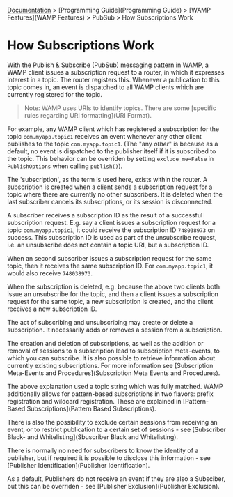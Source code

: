 [Documentation](.) > [Programming Guide](Programming Guide) > [WAMP Features](WAMP Features) > PubSub > How Subscriptions Work

# How Subscriptions Work

With the Publish & Subscribe (PubSub) messaging pattern in WAMP, a WAMP client issues a subscription request to a router, in which it expresses interest in a topic. The router registers this. Whenever a publication to this topic comes in, an event is dispatched to all WAMP clients which are currently registered for the topic.

> Note: WAMP uses URIs to identify topics. There are some [specific rules regarding URI formatting](URI Format).

For example, any WAMP client which has registered a subscription for the topic `com.myapp.topic1` receives an event whenever any other client publishes to the topic `com.myapp.topic1`. (The "any *other*" is because as a default, no event is dispatched to the publisher itself if it is subscribed to the topic. This behavior can be overriden by setting `exclude_me=False` in `PublishOptions` when calling `publish()`).

The 'subscription', as the term is used here, exists within the router. A subscription is created when a client sends a subscription request for a topic where there are currently no other subscribers. It is deleted when the last subscriber cancels its subscriptions, or its session is disconnected.

A subscriber receives a subscription ID as the result of a successful subscription request. E.g. say a client issues a subscription request for a topic `com.myapp.topic1`, it could receive the subscription ID `748038973` on success. This subscription ID is used as part of the unsubscribe request, i.e. an unsubscribe does not contain a topic URI, but a subscription ID.

When an second subscriber issues a subscription request for the same topic, then it receives the same subscription ID. For `com.myapp.topic1`, it would also receive `748038973`. 

When the subscription is deleted, e.g. because the above two clients both issue an unsubscribe for the topic, and then a client issues a subscription request for the same topic, a new subscription is created, and the client receives a new subscription ID.

The act of subscribing and unsubscribing may create or delete a subscription. It necessarily adds or removes a session from a subscription. 

The creation and deletion of subscriptions, as well as the addition or removal of sessions to a subscription lead to subscription meta-events, to which you can subscribe. It is also possible to retrieve information about currently existing subscriptions. For more information see [Subscription Meta-Events and Procedures](Subscription Meta Events and Procedures).

The above explanation used a topic string which was fully matched. WAMP additionally allows for pattern-based subscriptions in two flavors: prefix registration and wildcard registration. These are explained in [Pattern-Based Subscriptions](Pattern Based Subscriptions).

There is also the possibility to exclude certain sessions from receiving an event, or to restrict publication to a certain set of sessions - see [Subscriber Black- and Whitelisting](Sbuscriber Black and Whitelisting).

There is normally no need for subscribers to know the identity of a publisher, but if required it is possible to disclose this information - see [Publisher Identification](Publisher Identification).

As a default, Publishers do not receive an event if they are also a Subsciber, but this can be overriden - see [Publisher Exclusion](Publisher Exclusion).